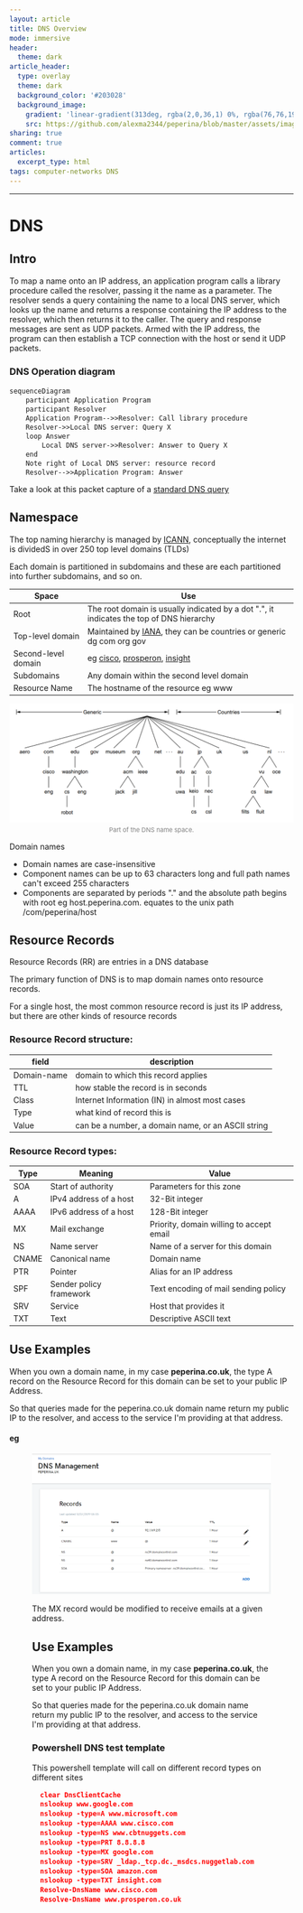 ```yaml
---
layout: article
title: DNS Overview
mode: immersive
header:
  theme: dark
article_header:
  type: overlay
  theme: dark
  background_color: '#203028'
  background_image:
    gradient: 'linear-gradient(313deg, rgba(2,0,36,1) 0%, rgba(76,76,194,1) 47%, rgba(0,212,255,1) 100%)'
    src: https://github.com/alexma2344/peperina/blob/master/assets/images/don-ripper.jpg?raw=true"
sharing: true
comment: true
articles:
  excerpt_type: html
tags: computer-networks DNS
---
```


<!--more-->

---

# DNS

## Intro

To map a name onto an IP address, an application program calls a library procedure called the resolver, passing it the name as a parameter.
The resolver sends a query containing the name to a local DNS server, which looks up the name and returns a response containing the IP address to the resolver, which then returns it to the caller. The query and response messages are sent as UDP packets. Armed with the IP address, the program can then establish a TCP connection with the host or send it UDP packets.

### DNS Operation diagram
```mermaid
sequenceDiagram
    participant Application Program
    participant Resolver
    Application Program-->>Resolver: Call library procedure
    Resolver->>Local DNS server: Query X
    loop Answer
        Local DNS server->>Resolver: Answer to Query X
    end
    Note right of Local DNS server: resource record
    Resolver-->>Application Program: Answer
```


Take a look at this packet capture of a [standard DNS query](https://www.cloudshark.org/captures/13833cdd14ba)

## Namespace

The top naming hierarchy is managed by [ICANN](https://www.icann.org), conceptually the internet is dividedS in over 250 top level domains (TLDs)

Each domain is partitioned in subdomains and these are each partitioned into further subdomains, and so on.

Space | Use |
--------|------|
Root|The root domain is usually indicated by a dot ".", it indicates the top of DNS hierarchy|
Top-level domain|Maintained by [IANA](https://www.iana.org), they can be countries or generic dg com org gov|
Second-level domain|eg [cisco](https://www.cisco.com), [prosperon](https://www.prosperon.co.uk), [insight](https://www.insight.com)|
Subdomains|Any domain within the second level domain|
Resource Name|The hostname of the resource eg www|

<center><img src="https://github.com/alexma2344/peperina/blob/master/assets/images/dns-namespace.PNG?raw=true"></center>
<div style="text-align: center;">
    <span style="font-size:11px; color:grey">
        Part of the DNS name space. 
    </span>
</div>


Domain names 
- Domain names are case-insensitive
- Component names can be up to 63 characters long and full path names can't exceed 255 characters
- Components are separated by periods "." and the absolute path begins with root eg host.peperina.com. equates to the unix path /com/peperina/host



## Resource Records

Resource Records (RR) are entries in a DNS database

The primary function of DNS is to map domain names onto resource records.

For a single host, the most common resource record is just its IP address, but there are other kinds of resource records

### Resource Record structure:

field | description |
--------|------|
Domain-name|domain to which this record applies|
TTL|how stable the record is in seconds|
Class|Internet Information (IN) in almost most cases|
Type|what kind of record this is|
Value|can be a number, a domain name, or an ASCII string|


### Resource Record types:

Type | Meaning | Value
--------|------|------|
SOA | Start of authority | Parameters for this zone
A | IPv4 address of a host | 32-Bit integer
AAAA | IPv6 address of a host | 128-Bit integer
MX | Mail exchange | Priority, domain willing to accept email
NS | Name server | Name of a server for this domain
CNAME | Canonical name | Domain name
PTR | Pointer | Alias for an IP address
SPF | Sender policy framework | Text encoding of mail sending policy
SRV | Service | Host that provides it
TXT | Text | Descriptive ASCII text



## Use Examples

When you own a domain name, in my case **peperina.co.uk**, the type A record on the Resource Record for this domain can be set to your public IP Address.

So that queries made for the peperina.co.uk domain name return my public IP to the resolver, and access to the service I'm providing at that address.


#### eg
<figure class="wp-block-image"><img src="https://github.com/alexma2344/peperina/blob/master/assets/images/DNS-EG.PNG?raw=true"/>


The MX record would be modified to receive emails at a given address.





## Use Examples

When you own a domain name, in my case **peperina.co.uk**, the type A record on the Resource Record for this domain can be set to your public IP Address.

So that queries made for the peperina.co.uk domain name return my public IP to the resolver, and access to the service I'm providing at that address.


### Powershell DNS test template

This powershell template will call on different record types on different sites

```JSON
  clear DnsClientCache
  nslookup www.google.com
  nslookup -type=A www.microsoft.com
  nslookup -type=AAAA www.cisco.com
  nslookup -type=NS www.cbtnuggets.com
  nslookup -type=PRT 8.8.8.8
  nslookup -type=MX google.com
  nslookup -type=SRV _ldap._tcp.dc._msdcs.nuggetlab.com
  nslookup -type=SOA amazon.com
  nslookup -type=TXT insight.com
  Resolve-DnsName www.cisco.com
  Resolve-DnsName www.prosperon.co.uk
```
